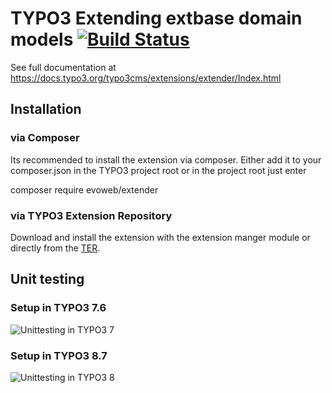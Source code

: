 TYPO3 Extending extbase domain models [![Build Status](https://travis-ci.org/evoWeb/extender.svg?branch=master)](https://travis-ci.org/evoWeb/extender)
=====================================

See full documentation at https://docs.typo3.org/typo3cms/extensions/extender/Index.html

## Installation

### via Composer

Its recommended to install the extension via composer. Either add it to your composer.json
in the TYPO3 project root or in the project root just enter 

composer require evoweb/extender

### via TYPO3 Extension Repository

Download and install the extension with the extension manger module or directly from the
[TER](https://typo3.org/extensions/repository/view/extender).


## Unit testing

### Setup in TYPO3 7.6
![Unittesting in TYPO3 7][unit7]

### Setup in TYPO3 8.7
![Unittesting in TYPO3 8][unit8]


[unit7]: Documentation/Images/unittesting_typo3_7.png
[unit8]: Documentation/Images/unittesting_typo3_8.png
